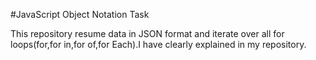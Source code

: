 #JavaScript Object Notation Task

This repository resume data in JSON format and iterate over all for loops(for,for in,for of,for Each).I have clearly explained in my repository.
